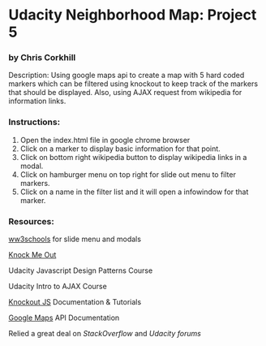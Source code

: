 # **Udacity Neighborhood Map: Project 5**

### by Chris Corkhill

Description: Using google maps api to create a map with 5 hard coded markers which can be filtered using knockout to keep track of the markers that should be displayed. Also, using AJAX request from wikipedia for information links.

### Instructions:

1. Open the index.html file in google chrome browser
2. Click on a marker to display basic information for that point.
3. Click on bottom right wikipedia button to display wikipedia links in a modal.
4. Click on hamburger menu on top right for slide out menu to filter markers.
5. Click on a name in the filter list and it will open a infowindow for that marker.

### Resources:

[ww3schools](www.w3schools.com) for slide menu and modals

[Knock Me Out](http://www.knockmeout.net/)

Udacity Javascript Design Patterns Course

Udacity Intro to AJAX Course

[Knockout JS](http://knockoutjs.com/) Documentation & Tutorials

[Google Maps](https://developers.google.com/maps/documentation/javascript/) API Documentation

Relied a great deal on *StackOverflow* and *Udacity forums*
